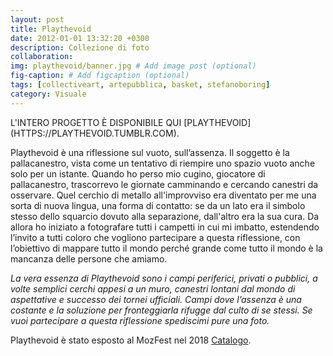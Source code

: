 ```yaml
---
layout: post
title: Playthevoid
date: 2012-01-01 13:32:20 +0300
description: Collezione di foto
collaboration:
img: playthevoid/banner.jpg # Add image post (optional)
fig-caption: # Add figcaption (optional)
tags: [collectiveart, artepubblica, basket, stefanoboring]
category: Visuale
---
```


<span style="text-transform: uppercase">
L'intero progetto è disponibile qui [playthevoid](https://playthevoid.tumblr.com).
</span>



Playthevoid è una riflessione sul vuoto, sull’assenza. Il soggetto è la pallacanestro, vista come un tentativo di riempire uno spazio vuoto anche solo per un istante.
Quando ho perso mio cugino, giocatore di pallacanestro, trascorrevo le giornate camminando e cercando canestri da osservare. Quel cerchio di metallo all'improvviso era diventato per me una sorta di nuova lingua, una forma di contatto: se da un lato era il simbolo stesso dello squarcio dovuto alla separazione, dall'altro era la sua cura.
Da allora ho iniziato a fotografare tutti i campetti in cui mi imbatto, estendendo l’invito a tutti coloro che vogliono partecipare a questa riflessione, con l’obiettivo di mappare tutto il mondo perché grande come tutto il mondo è la mancanza delle persone che amiamo.

_La vera essenza di Playthevoid sono i campi periferici, privati o pubblici, a volte semplici cerchi appesi a un muro, canestri lontani dal mondo di aspettative e successo dei tornei ufficiali. Campi dove l’assenza è una costante e la soluzione per fronteggiarla rifugge dal culto di se stessi. Se vuoi partecipare a questa riflessione  spediscimi pure una foto._

Playthevoid è stato esposto al MozFest nel 2018 [Catalogo](https://issuu.com/mozfest/docs/mozillafestival_art_data_online_cat).
